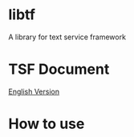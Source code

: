 # libtf
A library for text service framework
# TSF Document
[English Version](https://github.com/Windmill-City/libtf/blob/master/docs/Doc.md) 
# How to use

